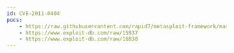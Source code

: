 ```yaml
---
id: CVE-2011-0404
pocs:
    - https://raw.githubusercontent.com/rapid7/metasploit-framework/master/modules/exploits/linux/misc/netsupport_manager_agent.rb
    - https://www.exploit-db.com/raw/15937
    - https://www.exploit-db.com/raw/16838
---
```

